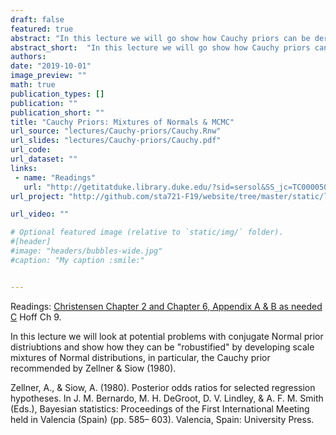 ```yaml
---
draft: false
featured: true
abstract: "In this lecture we will go show how Cauchy priors can be derived as a mixture of normal distributions and introduce MCMC sampling for estimation."
abstract_short:  "In this lecture we will go show how Cauchy priors can be derived as a mixture of normal distributions and introduce MCMC sampling for estimation."
authors:
date: "2019-10-01"
image_preview: ""
math: true
publication_types: []
publication: ""
publication_short: ""
title: "Cauchy Priors: Mixtures of Normals & MCMC"
url_source: "lectures/Cauchy-priors/Cauchy.Rnw"
url_slides: "lectures/Cauchy-priors/Cauchy.pdf"
url_code: 
url_dataset: ""
links: 
 - name: "Readings"
   url: "http://getitatduke.library.duke.edu/?sid=sersol&SS_jc=TC0000508493&title=Plane%20Answers%20to%20Complex%20Questions%3A%20The%20Theory%20of%20Linear%20Models"
url_project: "http://github.com/sta721-F19/website/tree/master/static/lectures/Bayes-Intro"

url_video: ""

# Optional featured image (relative to `static/img/` folder).
#[header]
#image: "headers/bubbles-wide.jpg"
#caption: "My caption :smile:"


---
```


Readings: [Christensen Chapter 2 and Chapter 6, Appendix A & B as needed C](http://getitatduke.library.duke.edu/?sid=sersol&SS_jc=TC0000508493&title=Plane%20Answers%20to%20Complex%20Questions%3A%20The%20Theory%20of%20Linear%20Models)  Hoff Ch 9.

In this lecture we will look at potential problems with  conjugate Normal prior distriubtions and show how they can be "robustified" by developing scale mixtures of Normal distributions, in particular, the Cauchy prior recommended by Zellner & Siow (1980).

Zellner, A., & Siow, A. (1980). Posterior odds ratios for selected regression hypotheses. In J. M. Bernardo, M. H. DeGroot, D. V. Lindley, & A. F. M. Smith (Eds.), Bayesian statistics: Proceedings of the First International Meeting held in Valencia (Spain) (pp. 585– 603). Valencia, Spain: University Press.
